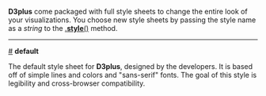 **D3plus** come packaged with full style sheets to change the entire look of your visualizations. You choose new style sheets by passing the style name as a *string* to the [.**style**()](wiki/Visualization-Methods#style) method.

***

<a name="default" href="#wiki-default">#</a> **default**

The default style sheet for **D3plus**, designed by the developers. It is based off of simple lines and colors and "sans-serif" fonts. The goal of this style is legibility and cross-browser compatibility.